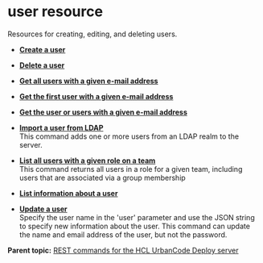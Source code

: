 # user resource

Resources for creating, editing, and deleting users.

-   **[Create a user](../../com.udeploy.api.doc/topics/rest_cli_user_create_put.md)**  

-   **[Delete a user](../../com.udeploy.api.doc/topics/rest_cli_user_delete_put.md)**  

-   **[Get all users with a given e-mail address](../../com.udeploy.api.doc/topics/rest_cli_user_alluserswithemail_get.md)**  

-   **[Get the first user with a given e-mail address](../../com.udeploy.api.doc/topics/rest_cli_user_firstuserwithemail_get.md)**  

-   **[Get the user or users with a given e-mail address](../../com.udeploy.api.doc/topics/rest_cli_user_byemail_get.md)**  

-   **[Import a user from LDAP](../../com.udeploy.api.doc/topics/rest_cli_user_import_put.md)**  
This command adds one or more users from an LDAP realm to the server.
-   **[List all users with a given role on a team](../../com.udeploy.api.doc/topics/rest_cli_user_inroleonteam_get.md)**  
This command returns all users in a role for a given team, including users that are associated via a group membership
-   **[List information about a user](../../com.udeploy.api.doc/topics/rest_cli_user_info_get.md)**  

-   **[Update a user](../../com.udeploy.api.doc/topics/rest_cli_user_update_put.md)**  
Specify the user name in the 'user' parameter and use the JSON string to specify new information about the user. This command can update the name and email address of the user, but not the password.

**Parent topic:** [REST commands for the HCL UrbanCode Deploy server](../../com.udeploy.reference.doc/topics/rest_api_ref_commands.md)

